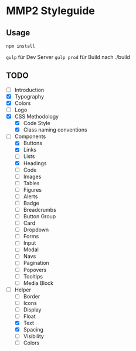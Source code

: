 # MMP2 Styleguide
## Usage

`npm install`

`gulp` für Dev Server
`gulp prod` für Build nach ./build

## TODO

- [ ] Introduction
- [x] Typography
- [x] Colors
- [ ] Logo
- [x] CSS Methodology
    - [x] Code Style
    - [x] Class naming conventions
- [ ] Components
    - [x] Buttons
    - [x] Links
    - [ ] Lists
    - [x] Headings
    - [ ] Code
    - [ ] Images
    - [ ] Tables
    - [ ] Figures
    - [ ] Alerts
    - [ ] Badge
    - [ ] Breadcrumbs
    - [ ] Button Group
    - [ ] Card
    - [ ] Dropdown
    - [ ] Forms
    - [ ] Input
    - [ ] Modal
    - [ ] Navs
    - [ ] Pagination
    - [ ] Popovers
    - [ ] Tooltips
    - [ ] Media Block
- [ ] Helper
    - [ ] Border
    - [ ] Icons
    - [ ] Display
    - [ ] Float
    - [x] Text
    - [x] Spacing
    - [ ] Visibility
    - [ ] Colors